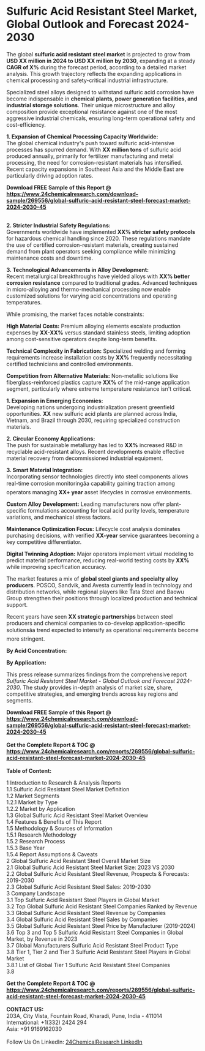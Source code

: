 <h1>Sulfuric Acid Resistant Steel Market, Global Outlook and Forecast 2024-2030</h1><p>The global <strong>sulfuric acid resistant steel market</strong> is projected to grow from <strong>USD XX million in 2024 to USD XX million by 2030</strong>, expanding at a steady <strong>CAGR of X%</strong> during the forecast period, according to a detailed market analysis. This growth trajectory reflects the expanding applications in chemical processing and safety-critical industrial infrastructure.</p><p>Specialized steel alloys designed to withstand sulfuric acid corrosion have become indispensable in <strong>chemical plants, power generation facilities, and industrial storage solutions</strong>. Their unique microstructure and alloy composition provide exceptional resistance against one of the most aggressive industrial chemicals, ensuring long-term operational safety and cost-efficiency.</p><p><strong>1. Expansion of Chemical Processing Capacity Worldwide:</strong><br>
The global chemical industry's push toward sulfuric acid-intensive processes has spurred demand. With <strong>XX million tons</strong> of sulfuric acid produced annually, primarily for fertilizer manufacturing and metal processing, the need for corrosion-resistant materials has intensified. Recent capacity expansions in Southeast Asia and the Middle East are particularly driving adoption rates.</p><div><b>Download FREE Sample of this Report @ 
            <a href="https://www.24chemicalresearch.com/download-sample/269556/global-sulfuric-acid-resistant-steel-forecast-market-2024-2030-45">
            https://www.24chemicalresearch.com/download-sample/269556/global-sulfuric-acid-resistant-steel-forecast-market-2024-2030-45</a></b></div><br><p><strong>2. Stricter Industrial Safety Regulations:</strong><br>
Governments worldwide have implemented <strong>XX% stricter safety protocols</strong> for hazardous chemical handling since 2020. These regulations mandate the use of certified corrosion-resistant materials, creating sustained demand from plant operators seeking compliance while minimizing maintenance costs and downtime.</p><p><strong>3. Technological Advancements in Alloy Development:</strong><br>
Recent metallurgical breakthroughs have yielded alloys with <strong>XX% better corrosion resistance</strong> compared to traditional grades. Advanced techniques in micro-alloying and thermo-mechanical processing now enable customized solutions for varying acid concentrations and operating temperatures.</p><p>While promising, the market faces notable constraints:</p><p><strong>High Material Costs:</strong> Premium alloying elements escalate production expenses by <strong>XX-XX%</strong> versus standard stainless steels, limiting adoption among cost-sensitive operators despite long-term benefits.</p><p><strong>Technical Complexity in Fabrication:</strong> Specialized welding and forming requirements increase installation costs by <strong>XX%</strong> frequently necessitating certified technicians and controlled environments.</p><p><strong>Competition from Alternative Materials:</strong> Non-metallic solutions like fiberglass-reinforced plastics capture <strong>XX%</strong> of the mid-range application segment, particularly where extreme temperature resistance isn't critical.</p><p><strong>1. Expansion in Emerging Economies:</strong><br>
Developing nations undergoing industrialization present greenfield opportunities. <strong>XX</strong> new sulfuric acid plants are planned across India, Vietnam, and Brazil through 2030, requiring specialized construction materials.</p><p><strong>2. Circular Economy Applications:</strong><br>
The push for sustainable metallurgy has led to <strong>XX%</strong> increased R&amp;D in recyclable acid-resistant alloys. Recent developments enable effective material recovery from decommissioned industrial equipment.</p><p><strong>3. Smart Material Integration:</strong><br>
Incorporating sensor technologies directly into steel components allows real-time corrosion monitoringâa capability gaining traction among operators managing <strong>XX+ year</strong> asset lifecycles in corrosive environments.</p><p><strong>Custom Alloy Development:</strong> Leading manufacturers now offer plant-specific formulations accounting for local acid purity levels, temperature variations, and mechanical stress factors.</p><p><strong>Maintenance Optimization Focus:</strong> Lifecycle cost analysis dominates purchasing decisions, with verified <strong>XX-year</strong> service guarantees becoming a key competitive differentiator.</p><p><strong>Digital Twinning Adoption:</strong> Major operators implement virtual modeling to predict material performance, reducing real-world testing costs by <strong>XX%</strong> while improving specification accuracy.</p><p>The market features a mix of <strong>global steel giants and specialty alloy producers</strong>. POSCO, Sandvik, and Avesta currently lead in technology and distribution networks, while regional players like Tata Steel and Baowu Group strengthen their positions through localized production and technical support.</p><p>Recent years have seen <strong>XX strategic partnerships</strong> between steel producers and chemical companies to co-develop application-specific solutionsâa trend expected to intensify as operational requirements become more stringent.</p><p><strong>By Acid Concentration:</strong></p><p><strong>By Application:</strong></p><p>This press release summarizes findings from the comprehensive report <em>Sulfuric Acid Resistant Steel Market - Global Outlook and Forecast 2024-2030</em>. The study provides in-depth analysis of market size, share, competitive strategies, and emerging trends across key regions and segments.</p><div><b>Download FREE Sample of this Report @ 
            <a href="https://www.24chemicalresearch.com/download-sample/269556/global-sulfuric-acid-resistant-steel-forecast-market-2024-2030-45">
            https://www.24chemicalresearch.com/download-sample/269556/global-sulfuric-acid-resistant-steel-forecast-market-2024-2030-45</a></b></div><br><div><b>Get the Complete Report & TOC @ 
            <a href="https://www.24chemicalresearch.com/reports/269556/global-sulfuric-acid-resistant-steel-forecast-market-2024-2030-45">
            https://www.24chemicalresearch.com/reports/269556/global-sulfuric-acid-resistant-steel-forecast-market-2024-2030-45</a></b></div><br>
            <b>Table of Content:</b><p>1 Introduction to Research & Analysis Reports<br />
    1.1 Sulfuric Acid Resistant Steel Market Definition<br />
    1.2 Market Segments<br />
        1.2.1 Market by Type<br />
        1.2.2 Market by Application<br />
    1.3 Global Sulfuric Acid Resistant Steel Market Overview<br />
    1.4 Features & Benefits of This Report<br />
    1.5 Methodology & Sources of Information<br />
        1.5.1 Research Methodology<br />
        1.5.2 Research Process<br />
        1.5.3 Base Year<br />
        1.5.4 Report Assumptions & Caveats<br />
2 Global Sulfuric Acid Resistant Steel Overall Market Size<br />
    2.1 Global Sulfuric Acid Resistant Steel Market Size: 2023 VS 2030<br />
    2.2 Global Sulfuric Acid Resistant Steel Revenue, Prospects & Forecasts: 2019-2030<br />
    2.3 Global Sulfuric Acid Resistant Steel Sales: 2019-2030<br />
3 Company Landscape<br />
    3.1 Top Sulfuric Acid Resistant Steel Players in Global Market<br />
    3.2 Top Global Sulfuric Acid Resistant Steel Companies Ranked by Revenue<br />
    3.3 Global Sulfuric Acid Resistant Steel Revenue by Companies<br />
    3.4 Global Sulfuric Acid Resistant Steel Sales by Companies<br />
    3.5 Global Sulfuric Acid Resistant Steel Price by Manufacturer (2019-2024)<br />
    3.6 Top 3 and Top 5 Sulfuric Acid Resistant Steel Companies in Global Market, by Revenue in 2023<br />
    3.7 Global Manufacturers Sulfuric Acid Resistant Steel Product Type<br />
    3.8 Tier 1, Tier 2 and Tier 3 Sulfuric Acid Resistant Steel Players in Global Market<br />
        3.8.1 List of Global Tier 1 Sulfuric Acid Resistant Steel Companies<br />
        3.8</p><div><b>Get the Complete Report & TOC @ 
            <a href="https://www.24chemicalresearch.com/reports/269556/global-sulfuric-acid-resistant-steel-forecast-market-2024-2030-45">
            https://www.24chemicalresearch.com/reports/269556/global-sulfuric-acid-resistant-steel-forecast-market-2024-2030-45</a></b></div><br><b>CONTACT US:</b><br>
            203A, City Vista, Fountain Road, Kharadi, Pune, India - 411014<br>
            International: +1(332) 2424 294<br>
            Asia: +91 9169162030 <br><br>
            Follow Us On LinkedIn: <a href="https://www.linkedin.com/company/24chemicalresearch/">24ChemicalResearch LinkedIn</a>